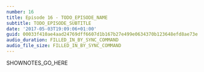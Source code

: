 ```yaml
---
number: 16
title: Episode 16 - TODO_EPISODE_NAME
subtitle: TODO_EPISODE_SUBTITLE
date: '2017-05-03T19:09:06+01:00'
guid: 00033f410ae4aad24769dff6607d1b167b27e499e0634370b123648efd8ae73e
audio_duration: FILLED_IN_BY_SYNC_COMMAND
audio_file_size: FILLED_IN_BY_SYNC_COMMAND
---
```


SHOWNOTES_GO_HERE

